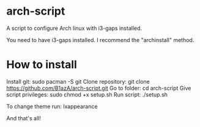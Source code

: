 # arch-script
A script to configure Arch linux with i3-gaps installed.

You need to have i3-gaps installed.
I recommend the "archinstall" method.

# How to install
Install git: sudo pacman -S git
Clone repository: git clone https://github.com/B1azA/arch-script.git
Go to folder: cd arch-script
Give script privileges: sudo chmod +x setup.sh
Run script: ./setup.sh

To change theme run: lxappearance

And that's all!
